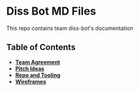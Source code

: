 # Diss Bot MD Files
This repo contains team diss-bot's documentation

## Table of Contents

* [**Team Agreement**](team-agreement.md)
* [**Pitch Ideas**](pitch-ideas.md)
* [**Repo and Tooling**](repo-and-tooling.md)
* [**Wireframes**](Wireframes.md)